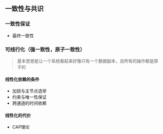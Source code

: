 ## 一致性与共识

### 一致性保证
* 最终一致性

### 可线行化（强一致性，原子一致性）
> 基本思想是让一个系统看起来好像只有一个数据副本，且所有的操作都是原子的
#### 线性化依赖的条件
* 加锁与主节点选举
* 约束与唯一性保证
* 跨通道的时间依赖
#### 线性化的代价
* CAP理论

